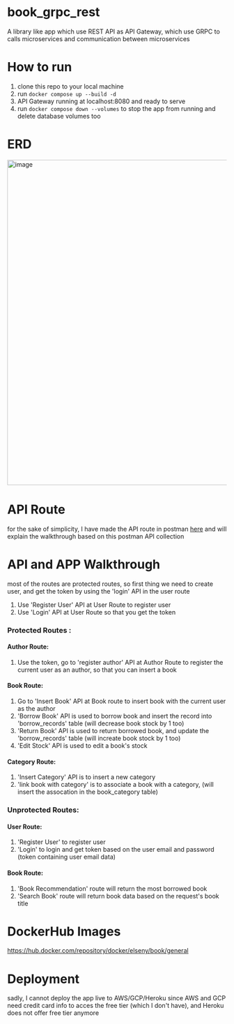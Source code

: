# book_grpc_rest
A library like app which use REST API as API Gateway, which use GRPC to calls microservices and communication between microservices

# How to run

1. clone this repo to your local machine
2. run `docker compose up --build -d`
3. API Gateway running at localhost:8080 and ready to serve
4. run `docker compose down --volumes` to stop the app from running and delete database volumes too

# ERD 
<img width="746" alt="image" src="https://github.com/user-attachments/assets/f517f9a2-9eef-49c1-a3f6-2b07b3af7260" />

# API Route
for the sake of simplicity, I have made the API route in postman [here](https://www.postman.com/maintenance-architect-99534403/elsen-public/collection/f5sz855/synapsis-book) and will explain the walkthrough based on this postman API collection

# API and APP Walkthrough
most of the routes are protected routes, so first thing we need to create user, and get the token by using the 'login' API in the user route

1. Use 'Register User' API at User Route to register user
2. Use 'Login' API at User Route so that you get the token
   
### Protected Routes : 
#### Author Route:
1. Use the token, go to 'register author' API at Author Route to register the current user as an author, so that you can insert a book

#### Book Route:
1. Go to 'Insert Book' API at Book route to insert book with the current user as the author
2. 'Borrow Book' API is used to borrow book and insert the record into 'borrow_records' table (will decrease book stock by 1 too)
3. 'Return Book' API is used to return borrowed book, and update the 'borrow_records' table (will increate book stock by 1 too)
4. 'Edit Stock' API is used to edit a book's stock

#### Category Route:
1. 'Insert Category' API is to insert a new category
2. 'link book with category' is to associate a book with a category, (will insert the assocation in the book_category table)

### Unprotected Routes:
#### User Route:
1. 'Register User' to register user
2. 'Login' to login and get token based on the user email and password (token containing user email data)

#### Book Route:
1. 'Book Recommendation' route will return the most borrowed book
2. 'Search Book' route will return book data based on the request's book title
   
# DockerHub Images
https://hub.docker.com/repository/docker/elseny/book/general

# Deployment
sadly, I cannot deploy the app live to AWS/GCP/Heroku since AWS and GCP need credit card info to acces the free tier (which I don't have), and Heroku does not offer free tier anymore



